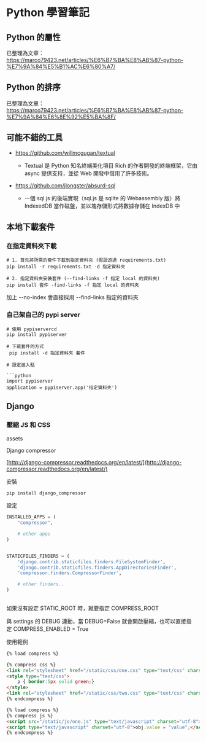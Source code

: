 # Python 學習筆記

## Python 的屬性

已整理為文章： https://marco79423.net/articles/%E6%B7%BA%E8%AB%87-python-%E7%9A%84%E5%B1%AC%E6%80%A7/

## Python 的排序

已整理為文章： https://marco79423.net/articles/%E6%B7%BA%E8%AB%87-python-%E7%9A%84%E6%8E%92%E5%BA%8F/

## 可能不錯的工具

* https://github.com/willmcgugan/textual
    * Textual 是 Python 知名終端美化項目 Rich 的作者開發的終端框架，它由 async 提供支持，並從 Web 開發中借用了許多技術。


* https://github.com/jlongster/absurd-sql
    * 一個 sql.js 的後端實現（sql.js 是 sqlite 的 Webassembly 版）將 IndexedDB 當作磁盤，並以塊存儲形式將數據存儲在 IndexDB 中
    
## 本地下載套件

### 在指定資料夾下載

```shell
# 1. 首先將所需的套件下載到指定資料夾 (假設透過 requirements.txt)
pip install -r requirements.txt -d 指定資料夾

# 2. 指定資料夾安裝套件 (--find-links -f 指定 local 的資料夾)
pip install 套件 -find-links -f 指定 local 的資料夾
```

加上 --no-index 會直接採用 --find-links 指定的資料夾

###  自己架自己的 pypi server

```shell
# 使用 pypiservercd
pip install pypiserver

# 下載套件的方式
 pip install -d 指定資料夾 套件
 
# 設定進入點

```python
import pypiserver
application = pypiserver.app('指定資料夾')
```

## Django

### 壓縮 JS 和 CSS

assets

Django compressor

[http://django-compressor.readthedocs.org/en/latest/](http://django-compressor.readthedocs.org/en/latest/)

安裝

```shell
pip install django_compressor
```

設定

```python
INSTALLED_APPS = (
    "compressor",

    # other apps    
)


STATICFILES_FINDERS = (
    'django.contrib.staticfiles.finders.FileSystemFinder',
    'django.contrib.staticfiles.finders.AppDirectoriesFinder', 
    'compressor.finders.CompressorFinder',

    # other finders..
)
    
```

如果沒有設定 STATIC_ROOT 時，就要指定 COMPRESS_ROOT

與 settings 的 DEBUG 連動，當 DEBUG=False 就會開啟壓縮，也可以直接指定 COMPRESS_ENABLED = True

使用範例

```html
{% load compress %}

{% compress css %}
<link rel="stylesheet" href="/static/css/one.css" type="text/css" charset="utf-8">
<style type="text/css">
    p { border:5px solid green;}
</style>
<link rel="stylesheet" href="/static/css/two.css" type="text/css" charset="utf-8">
{% endcompress %}

{% load compress %}
{% compress js %}
<script src="/static/js/one.js" type="text/javascript" charset="utf-8"></script>
<script type="text/javascript" charset="utf-8">obj.value = "value";</script>
{% endcompress %}
```
